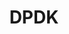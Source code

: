 ---
image:
  featured: 'true'
  path: /assets/images/projects/dpdk.png
permalink: /engineering/projects/dpdk/
project_link_name: dpdk
project_maintainers: ''
project_stats: 'false'
project_url: https://www.dpdk.org/
title: DPDK
display: false
---